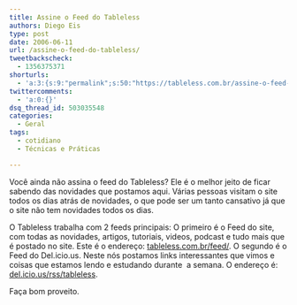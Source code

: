 ```yaml
---
title: Assine o Feed do Tableless
authors: Diego Eis
type: post
date: 2006-06-11
url: /assine-o-feed-do-tableless/
tweetbackscheck:
  - 1356375371
shorturls:
  - 'a:3:{s:9:"permalink";s:50:"https://tableless.com.br/assine-o-feed-do-tableless";s:7:"tinyurl";s:26:"https://tinyurl.com/3bur92r";s:4:"isgd";s:19:"https://is.gd/dS84gq";}'
twittercomments:
  - 'a:0:{}'
dsq_thread_id: 503035548
categories:
  - Geral
tags:
  - cotidiano
  - Técnicas e Práticas

---
```

Você ainda não assina o feed do Tableless? Ele é o melhor jeito de ficar sabendo das novidades que postamos aqui. Várias pessoas visitam o site todos os dias atrás de novidades, o que pode ser um tanto cansativo já que o site não tem novidades todos os dias.

O Tableless trabalha com 2 feeds principais: O primeiro é o Feed do site, com todas as novidades, artigos, tutoriais, videos, podcast e tudo mais que é postado no site. Este é o endereço: [tableless.com.br/feed/][1]. O segundo é o Feed do Del.icio.us. Neste nós postamos links interessantes que vimos e coisas que estamos lendo e estudando durante  a semana. O endereço é: [del.icio.us/rss/tableless][2].

Faça bom proveito.

 [1]: https://tableless.com.br/wp-admin/http;//tableless.com.br/feed/
 [2]: https://del.icio.us/rss/tableless